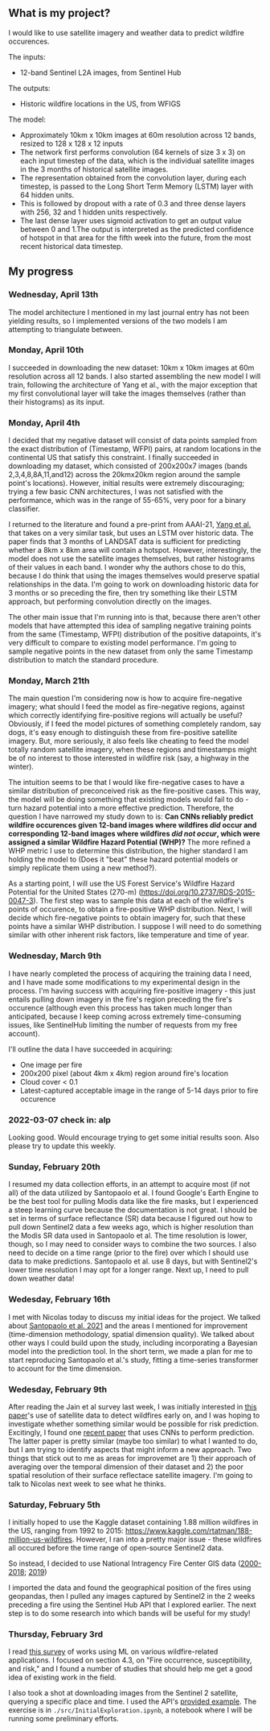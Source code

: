 
## What is my project?

I would like to use satellite imagery and weather data to predict wildfire occurences.

The inputs:
- 12-band Sentinel L2A images, from Sentinel Hub

The outputs:
- Historic wildfire locations in the US, from WFIGS

The model:
- Approximately 10km x 10km images at 60m resolution across 12 bands, resized to 128 x 128 x 12 inputs
- The network first performs convolution (64 kernels of size 3 x 3) on each input timestep of the data, which is the individual satellite images in the 3 months of historical satellite images. 
- The representation obtained from the convolution layer, during each timestep, is passed to the Long Short Term Memory (LSTM) layer with 64 hidden units.
- This is followed by dropout with a rate of 0.3 and three dense layers with 256, 32 and 1 hidden units respectively. 
- The last dense layer uses sigmoid activation to get an output value between 0 and 1.The output is interpreted as the predicted confidence of hotspot in that area for the fifth week into the future, from the most recent historical data timestep.


## My progress

### Wednesday, April 13th

The model architecture I mentioned in my last journal entry has not been yielding results, so I implemented versions of the two models I am attempting to triangulate between.

### Monday, April 10th

I succeeded in downloading the new dataset: 10km x 10km images at 60m resolution across all 12 bands. I also started assembling the new model I will train, following the architecture of Yang et al., with the major exception that my first convolutional layer will take the images themselves (rather than their histograms) as its input.

### Monday, April 4th

I decided that my negative dataset will consist of data points sampled from the exact distribution of (Timestamp, WFPI) pairs, at random locations in the continental US that satisfy this constraint. I finally succeeded in downloading my dataset, which consisted of 200x200x7 images (bands 2,3,4,8,8A,11,and12) across the 20kmx20km region around the sample point's locations). However, initial results were extremely discouraging; trying a few basic CNN architectures, I was not satisfied with the performance, which was in the range of 55-65%, very poor for a binary classifier.

I returned to the literature and found a pre-print from AAAI-21, [Yang et al.](https://arxiv.org/abs/2101.01975) that takes on a very similar task, but uses an LSTM over historic data. The paper finds that 3 months of LANDSAT data is sufficient for predicting whether a 8km x 8km area will contain a hotspot. However, interestingly, the model does not use the satellite images themselves, but rather histograms of their values in each band.  I wonder why the authors chose to do this, because I do think that using the images themselves would preserve spatial relationships in the data. I'm going to work on downloading historic data for 3 months or so preceding the fire, then try something like their LSTM approach, but performing convolution directly on the images.

The other main issue that I'm running into is that, because there aren't other models that have attempted this idea of sampling negative training points from the same (Timestamp, WFPI) distribution of the positive datapoints, it's very difficult to compare to existing model performance. I'm going to sample negative points in the new dataset from only the same Timestamp distribution to match the standard procedure.


### Monday, March 21th

The main question I'm considering now is how to acquire fire-negative imagery; what should I feed the model as fire-negative regions, against which correctly identifying fire-positive regions will actually be useful? Obviously, if I feed the model pictures of something completely random, say dogs, it's easy enough to distinguish these from fire-positive satellite imagery. But, more seriously, it also feels like cheating to feed the model totally random satellite imagery, when these regions and timestamps might be of no interest to those interested in wildfire risk (say, a highway in the winter).

The intuition seems to be that I would like fire-negative cases to have a similar distribution of preconceived risk as the fire-positive cases. This way, the model will be doing something that existing models would fail to do - turn hazard potential into a more effective prediction. Therefore, the question I have narrowed my study down to is: **Can CNNs reliably predict wildfire occurences given 12-band images where wildfires *did* occur and corresponding 12-band images where wildfires *did not occur*, which were assigned a similar Wildfire Hazard Potential (WHP)?** The more refined a WHP metric I use to determine this distribution, the higher standard I am holding the model to (Does it "beat" these hazard potential models or simply replicate them using a new method?). 

As a starting point, I will use the US Forest Service's Wildfire Hazard Potential for the United States (270-m) (https://doi.org/10.2737/RDS-2015-0047-3). The first step was to sample this data at each of the wildfire's points of occurence, to obtain a fire-positive WHP distribution. Next, I will decide which fire-negative points to obtain imagery for, such that these points have a similar WHP distribution. I suppose I will need to do something similar with other inherent risk factors, like temperature and time of year.


### Wednesday, March 9th

I have nearly completed the process of acquiring the training data I need, and I have made some modifications to my experimental design in the process. I'm having success with acquiring fire-positive imagery - this just entails pulling down imagery in the fire's region preceding the fire's occurence (although even this process has taken much longer than anticipated, because I keep coming across extremely time-consuming issues, like SentinelHub limiting the number of requests from my free account). 

I'll outline the data I have succeeded in acquiring:
- One image per fire
- 200x200 pixel (about 4km x 4km) region around fire's location 
- Cloud cover < 0.1
- Latest-captured acceptable image in the range of 5-14 days prior to fire occurence

### 2022-03-07 check in: alp

Looking good. Would encourage trying to get some initial results soon. Also please try to update this weekly.

### Sunday, February 20th

I resumed my data collection efforts, in an attempt to acquire most (if not all) of the data utilized by Santopaolo et al. I found Google's Earth Engine to be the best tool for pulling Modis data like the fire masks, but I experienced a steep learning curve because the documentation is not great. I should be set in terms of surface reflectance (SR) data because I figured out how to pull down Sentinel2 data a few weeks ago, which is higher resolution than the Modis SR data used in Santopaolo et al. The time resolution is lower, though, so I may need to consider ways to combine the two sources. I also need to decide on a time range (prior to the fire) over which I should use data to make predictions. Santopaolo et al. use 8 days, but with Sentinel2's lower time resolution I may opt for a longer range. Next up, I need to pull down weather data!

### Wedesday, February 16th

I met with Nicolas today to discuss my initial ideas for the project. We talked about [Santopaolo et al. 2021](https://ieeexplore.ieee.org/document/9480226) and the areas I mentioned for improvement (time-dimension methodology, spatial dimension quality). We talked about other ways I could build upon the study, including incorporating a Bayesian model into the prediction tool. In the short term, we made a plan for me to start reproducing Santopaolo et al.'s study, fitting a time-series transformer to account for the time dimension.

### Wedesday, February 9th

After reading the Jain et al survey last week, I was initially interested in [this paper](https://ieeexplore.ieee.org/document/8932740)'s use of satellite data to detect wildfires early on, and I was hoping to investigate whether something similar would be possible for risk prediction. Excitingly, I found one [recent paper](https://ieeexplore.ieee.org/document/9480226) that uses CNNs to perform prediction. The latter paper is pretty similar (maybe too similar) to what I wanted to do, but I am trying to identify aspects that might inform a new approach. Two things that stick out to me as areas for improvemet are 1) their approach of averaging over the temporal dimension of their dataset and 2) the poor spatial resolution of their surface reflectace satellite imagery. I'm going to talk to Nicolas next week to see what he thinks.

### Saturday, February 5th

I initially hoped to use the Kaggle dataset containing 1.88 million wildfires in the US, ranging from 1992 to 2015: https://www.kaggle.com/rtatman/188-million-us-wildfires. However, I ran into a pretty major issue - these wildfires all occured before the time range of open-source Sentinel2 data. 

So instead, I decided to use National Intragency Fire Center GIS data ([2000-2018](https://data-nifc.opendata.arcgis.com/datasets/nifc::historic-perimeters-combined-2000-2018/about); [2019](https://data-nifc.opendata.arcgis.com/datasets/nifc::historic-perimeters-2019/about))

I imported the data and found the geographical position of the fires using geopandas, then I pulled any images captured by Sentinel2 in the 2 weeks preceding a fire using the Sentinel Hub API that I explored earlier. The next step is to do some research into which bands will be useful for my study! 

### Thursday, February 3rd

I read [this survey](https://arxiv.org/abs/2003.00646) of works using ML on various wildfire-related applications. I focused on section 4.3, on "Fire occurrence, susceptibility, and risk," and I found a number of studies that should help me get a good idea of existing work in the field. 

I also took a shot at downloading images from the Sentinel 2 satellite, querying a specific place and time. I used the API's [provided example](https://sentinelhub-py.readthedocs.io/en/latest/examples/data_search.html#Sentinel-Hub-Catalog-API). The exercise is in `./src/InitialExploration.ipynb`, a notebook where I will be running some preliminary efforts.
